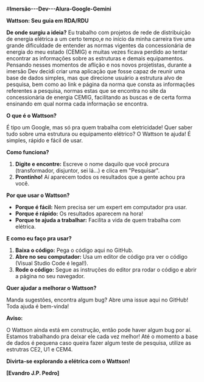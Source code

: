 
 #**Imersão---Dev---Alura-Google-Gemini**

 **Wattson: Seu guia em RDA/RDU**

**De onde surgiu a ideia?**
Eu trabalho com projetos de rede de distribuição de energia elétrica a um certo tempo,e no início da minha carreira tive uma grande dificuldade de entender as normas vigentes da concessionária de energia do meu estado (CEMIG) e muitas vezes ficava perdido ao tentar encontrar as informações sobre as estruturas e demais equipamentos.
Pensando nesses momentos de aflição e nos novos projetistas, durante a imersão Dev decidi criar uma aplicação que fosse capaz de reunir uma base de dados simples, mas que direcione usuário a estrutura alvo de pesquisa, bem como ao link e página da norma que consta as informações referentes a pesquisa, normas estas que se encontra no site da concessionária de energia CEMIG, facilitando as buscas e de certa forma ensinando em qual norma cada informação se encontra.


**O que é o Wattson?**

É tipo um Google, mas só pra quem trabalha com eletricidade!  Quer saber tudo sobre uma estrutura ou equipamento elétrico? O Wattson te ajuda! É simples, rápido e fácil de usar.

**Como funciona?**

1. **Digite e encontre:** Escreve o nome daquilo que você procura (transformador, disjuntor, sei lá...) e clica em "Pesquisar".
2. **Prontinho!** Aí aparecem todos os resultados que a gente achou pra você.

**Por que usar o Wattson?**

* **Porque é fácil:** Nem precisa ser um expert em computador pra usar.
* **Porque é rápido:** Os resultados aparecem na hora!
* **Porque te ajuda a trabalhar:** Facilita a vida de quem trabalha com elétrica.

**E como eu faço pra usar?**

1. **Baixa o código:** Pega o código aqui no GitHub.
2. **Abre no seu computador:** Usa um editor de código pra ver o código (Visual Studio Code é legal!).
3. **Rode o código:** Segue as instruções do editor pra rodar o código e abrir a página no seu navegador.

**Quer ajudar a melhorar o Wattson?**

Manda sugestões, encontra algum bug? Abre uma issue aqui no GitHub! Toda ajuda é bem-vinda!

**Aviso:** 

O Wattson ainda está em construção, então pode haver algum bug por aí. Estamos trabalhando pra deixar ele cada vez melhor!
Até o momento a base de dados é pequena caso queira fazer algum teste de pesquisa, utilize as estrutras CE2, U1 e CEM4.

**Divirta-se explorando a elétrica com o Wattson!**

**[Evandro J.P. Pedro]**





